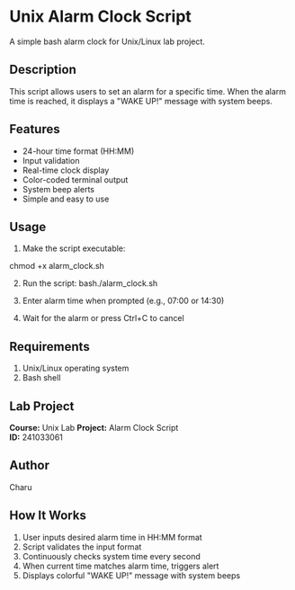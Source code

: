 # Unix Alarm Clock Script

A simple bash alarm clock for Unix/Linux lab project.

## Description
This script allows users to set an alarm for a specific time. When the alarm time is reached, it displays a "WAKE UP!" message with system beeps.

## Features
- 24-hour time format (HH:MM)
- Input validation
- Real-time clock display
- Color-coded terminal output
- System beep alerts
- Simple and easy to use

## Usage

1. Make the script executable:

chmod +x alarm_clock.sh

2. Run the script:
bash./alarm_clock.sh

3. Enter alarm time when prompted (e.g., 07:00 or 14:30)
4. Wait for the alarm or press Ctrl+C to cancel


## Requirements

1. Unix/Linux operating system
2. Bash shell


## Lab Project

**Course:** Unix Lab
**Project:** Alarm Clock Script  
**ID:** 241033061


## Author

Charu


## How It Works

1. User inputs desired alarm time in HH:MM format
2. Script validates the input format
3. Continuously checks system time every second
4. When current time matches alarm time, triggers alert
5. Displays colorful "WAKE UP!" message with system beeps
